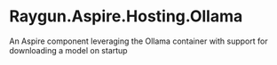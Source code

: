 # Raygun.Aspire.Hosting.Ollama
An Aspire component leveraging the Ollama container with support for downloading a model on startup
